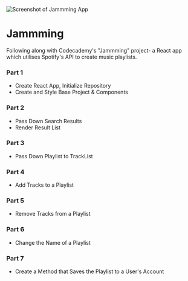 ![Screenshot of Jammming App](https://i.imgur.com/FPp35sk.png)

# Jammming

Following along with Codecademy's "Jammming" project- a React app which utilises Spotify's API to create music playlists.

### Part 1

- Create React App, Initialize Repository
- Create and Style Base Project & Components

### Part 2

- Pass Down Search Results
- Render Result List

### Part 3

- Pass Down Playlist to TrackList

### Part 4

- Add Tracks to a Playlist

### Part 5

- Remove Tracks from a Playlist

### Part 6

- Change the Name of a Playlist

### Part 7

- Create a Method that Saves the Playlist to a User's Account